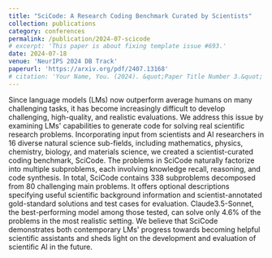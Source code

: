 ```yaml
---
title: "SciCode: A Research Coding Benchmark Curated by Scientists"
collection: publications
category: conferences
permalink: /publication/2024-07-scicode
# excerpt: 'This paper is about fixing template issue #693.'
date: 2024-07-18
venue: 'NeurIPS 2024 DB Track'
paperurl: 'https://arxiv.org/pdf/2407.13168'
# citation: 'Your Name, You. (2024). &quot;Paper Title Number 3.&quot; <i>GitHub Journal of Bugs</i>. 1(3).'
---
```


Since language models (LMs) now outperform average humans on many challenging tasks, it has become increasingly difficult to develop challenging, high-quality, and realistic evaluations. We address this issue by examining LMs' capabilities to generate code for solving real scientific research problems. Incorporating input from scientists and AI researchers in 16 diverse natural science sub-fields, including mathematics, physics, chemistry, biology, and materials science, we created a scientist-curated coding benchmark, SciCode. The problems in SciCode naturally factorize into multiple subproblems, each involving knowledge recall, reasoning, and code synthesis. In total, SciCode contains 338 subproblems decomposed from 80 challenging main problems. It offers optional descriptions specifying useful scientific background information and scientist-annotated gold-standard solutions and test cases for evaluation. Claude3.5-Sonnet, the best-performing model among those tested, can solve only 4.6% of the problems in the most realistic setting. We believe that SciCode demonstrates both contemporary LMs' progress towards becoming helpful scientific assistants and sheds light on the development and evaluation of scientific AI in the future.